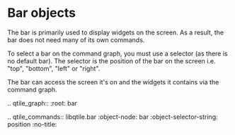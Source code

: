 # Bar objects

The bar is primarily used to display widgets on the screen. As a result, the bar
does not need many of its own commands.

To select a bar on the command graph, you must use a selector (as there is no
default bar). The selector is the position of the bar on the screen i.e. "top",
"bottom", "left" or "right".

The bar can access the screen it's on and the widgets it contains via the command
graph.

.. qtile_graph::
    :root: bar

.. qtile_commands:: libqtile.bar
    :object-node: bar
    :object-selector-string: position
    :no-title:
